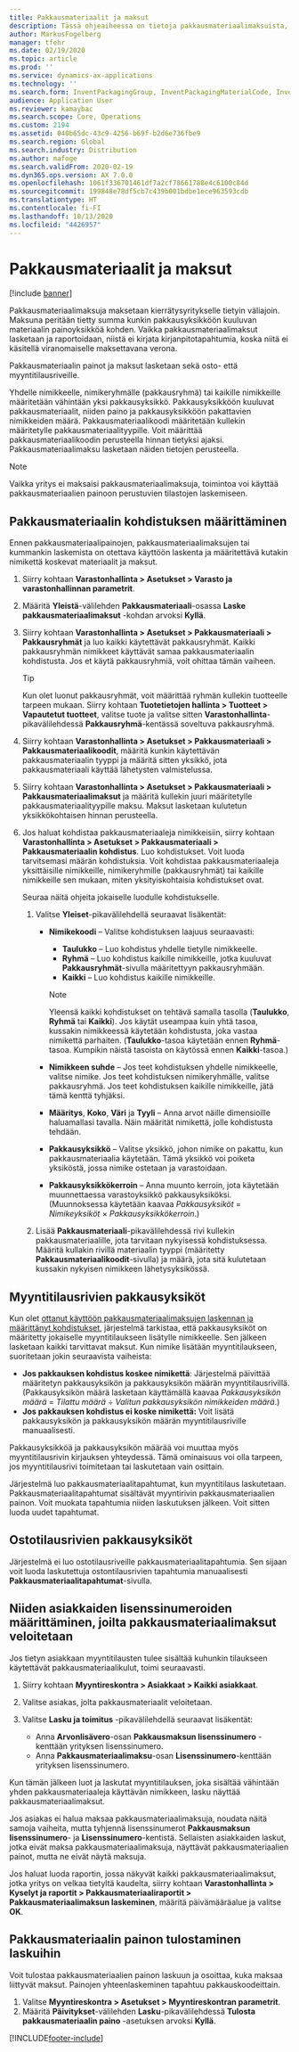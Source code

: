 ```yaml
---
title: Pakkausmateriaalit ja maksut
description: Tässä ohjeaiheessa on tietoja pakkausmateriaalimaksuista, jotka maksetaan kierrätysyrityksille tietyin väliajoin.
author: MarkusFogelberg
manager: tfehr
ms.date: 02/19/2020
ms.topic: article
ms.prod: ''
ms.service: dynamics-ax-applications
ms.technology: ''
ms.search.form: InventPackagingGroup, InventPackagingMaterialCode, InventPackagingMaterialFee, InventPackagingMaterialTrans, InventPackagingMaterialTransPurch, InventPackagingUnit
audience: Application User
ms.reviewer: kamaybac
ms.search.scope: Core, Operations
ms.custom: 2194
ms.assetid: 040b65dc-43c9-4256-b69f-b2d6e736fbe9
ms.search.region: Global
ms.search.industry: Distribution
ms.author: mafoge
ms.search.validFrom: 2020-02-19
ms.dyn365.ops.version: AX 7.0.0
ms.openlocfilehash: 1061f336701461df7a2cf78661788e4c6100c84d
ms.sourcegitcommit: 199848e78df5cb7c439b001bdbe1ece963593cdb
ms.translationtype: HT
ms.contentlocale: fi-FI
ms.lasthandoff: 10/13/2020
ms.locfileid: "4426957"
---
```

# <a name="packing-materials-and-fees"></a>Pakkausmateriaalit ja maksut

[!include [banner](../includes/banner.md)]

Pakkausmateriaalimaksuja maksetaan kierrätysyritykselle tietyin väliajoin. Maksuna peritään tietty summa kunkin pakkausyksikköön kuuluvan materiaalin painoyksikköä kohden. Vaikka pakkausmateriaalimaksut lasketaan ja raportoidaan, niistä ei kirjata kirjanpitotapahtumia, koska niitä ei käsitellä viranomaiselle maksettavana verona.

Pakkausmateriaalin painot ja maksut lasketaan sekä osto- että myyntitilausriveille.

Yhdelle nimikkeelle, nimikeryhmälle (pakkausryhmä) tai kaikille nimikkeille määritetään vähintään yksi pakkausyksikkö. Pakkausyksikköön kuuluvat pakkausmateriaalit, niiden paino ja pakkausyksikköön pakattavien nimikkeiden määrä. Pakkausmateriaalikoodi määritetään kullekin määritetylle pakkausmateriaalityypille. Voit määrittää pakkausmateriaalikoodin perusteella hinnan tietyksi ajaksi. Pakkausmateriaalimaksu lasketaan näiden tietojen perusteella.

> [!NOTE]
> Vaikka yritys ei maksaisi pakkausmateriaalimaksuja, toimintoa voi käyttää pakkausmateriaalien painoon perustuvien tilastojen laskemiseen.

## <a name="set-up-packing-material-allocation"></a><a name="allocations"></a>Pakkausmateriaalin kohdistuksen määrittäminen

Ennen pakkausmateriaalipainojen, pakkausmateriaalimaksujen tai kummankin laskemista on otettava käyttöön laskenta ja määritettävä kutakin nimikettä koskevat materiaalit ja maksut.

1. Siirry kohtaan **Varastonhallinta \> Asetukset \> Varasto ja varastonhallinnan parametrit**.
1. Määritä **Yleistä**-välilehden **Pakkausmateriaali**-osassa **Laske pakkausmateriaalimaksut** -kohdan arvoksi **Kyllä**.
1. Siirry kohtaan **Varastonhallinta \> Asetukset \> Pakkausmateriaali \> Pakkausryhmät** ja luo kaikki käytettävät pakkausryhmät. Kaikki pakkausryhmän nimikkeet käyttävät samaa pakkausmateriaalin kohdistusta. Jos et käytä pakkausryhmiä, voit ohittaa tämän vaiheen.

    > [!TIP]
    > Kun olet luonut pakkausryhmät, voit määrittää ryhmän kullekin tuotteelle tarpeen mukaan. Siirry kohtaan **Tuotetietojen hallinta \> Tuotteet \> Vapautetut tuotteet**, valitse tuote ja valitse sitten **Varastonhallinta**-pikavälilehdessä **Pakkausryhmä**-kentässä soveltuva pakkausryhmä.

1. Siirry kohtaan **Varastonhallinta \> Asetukset \> Pakkausmateriaali \> Pakkausmateriaalikoodit**, määritä kunkin käytettävän pakkausmateriaalin tyyppi ja määritä sitten yksikkö, jota pakkausmateriaali käyttää lähetysten valmistelussa.
1. Siirry kohtaan **Varastonhallinta \> Asetukset \> Pakkausmateriaali \> Pakkausmateriaalimaksut** ja määritä kullekin juuri määritetylle pakkausmateriaalityypille maksu. Maksut lasketaan kulutetun yksikkökohtaisen hinnan perusteella.
1. Jos haluat kohdistaa pakkausmateriaaleja nimikkeisiin, siirry kohtaan **Varastonhallinta \> Asetukset \> Pakkausmateriaali \> Pakkausmateriaalin kohdistus**. Luo kohdistukset. Voit luoda tarvitsemasi määrän kohdistuksia. Voit kohdistaa pakkausmateriaaleja yksittäisille nimikkeille, nimikeryhmille (pakkausryhmät) tai kaikille nimikkeille sen mukaan, miten yksityiskohtaisia kohdistukset ovat.

    Seuraa näitä ohjeita jokaiselle luodulle kohdistukselle.

    1. Valitse **Yleiset**-pikavälilehdellä seuraavat lisäkentät:

        - **Nimikekoodi** – Valitse kohdistuksen laajuus seuraavasti:

            - **Taulukko** – Luo kohdistus yhdelle tietylle nimikkeelle.
            - **Ryhmä** – Luo kohdistus kaikille nimikkeille, jotka kuuluvat **Pakkausryhmät**-sivulla määritettyyn pakkausryhmään.
            - **Kaikki** – Luo kohdistus kaikille nimikkeille.

            > [!NOTE]
            > Yleensä kaikki kohdistukset on tehtävä samalla tasolla (**Taulukko**, **Ryhmä** tai **Kaikki**). Jos käytät useampaa kuin yhtä tasoa, kussakin nimikkeessä käytetään kohdistusta, joka vastaa nimikettä parhaiten. (**Taulukko**-tasoa käytetään ennen **Ryhmä**-tasoa. Kumpikin näistä tasoista on käytössä ennen **Kaikki**-tasoa.)

        - **Nimikkeen suhde** – Jos teet kohdistuksen yhdelle nimikkeelle, valitse nimike. Jos teet kohdistuksen nimikeryhmälle, valitse pakkausryhmä. Jos teet kohdistuksen kaikille nimikkeille, jätä tämä kenttä tyhjäksi.
        - **Määritys**, **Koko**, **Väri** ja **Tyyli** – Anna arvot näille dimensioille haluamallasi tavalla. Näin määrität nimikettä, jolle kohdistusta tehdään.
        - **Pakkausyksikkö** – Valitse yksikkö, johon nimike on pakattu, kun pakkausmateriaalia käytetään. Tämä yksikkö voi poiketa yksiköstä, jossa nimike ostetaan ja varastoidaan.
        - **Pakkausyksikkökerroin** – Anna muunto kerroin, jota käytetään muunnettaessa varastoyksikkö pakkausyksiköksi. (Muunnoksessa käytetään kaavaa *Pakkausyksiköt* = *Nimikeyksiköt* × *Pakkausyksikkökerroin*.)

    1. Lisää **Pakkausmateriaali**-pikavälilehdessä rivi kullekin pakkausmateriaalille, jota tarvitaan nykyisessä kohdistuksessa. Määritä kullakin rivillä materiaalin tyyppi (määritetty **Pakkausmateriaalikoodit**-sivulla) ja määrä, jota sitä kulutetaan kussakin nykyisen nimikkeen lähetysyksikössä.

## <a name="packing-units-on-sales-order-lines"></a>Myyntitilausrivien pakkausyksiköt

Kun olet [ottanut käyttöön pakkausmateriaalimaksujen laskennan ja määrittänyt kohdistukset](#allocations), järjestelmä tarkistaa, että pakkausyksiköt on määritetty jokaiselle myyntitilaukseen lisätylle nimikkeelle. Sen jälkeen lasketaan kaikki tarvittavat maksut. Kun nimike lisätään myyntitilaukseen, suoritetaan jokin seuraavista vaiheista:

- **Jos pakkauksen kohdistus koskee nimikettä**: Järjestelmä päivittää määritetyn pakkausyksikön ja pakkausyksikön määrän myyntitilausrivillä. (Pakkausyksikön määrä lasketaan käyttämällä kaavaa *Pakkausyksikön määrä* = *Tilattu määrä* ÷ *Valitun pakkausyksikön nimikkeiden määrä*.)
- **Jos pakkauksen kohdistus ei koske nimikettä:** Voit lisätä pakkausyksikön ja pakkausyksikön määrän myyntitilausriville manuaalisesti.

Pakkausyksikköä ja pakkausyksikön määrää voi muuttaa myös myyntitilausrivin kirjauksen yhteydessä. Tämä ominaisuus voi olla tarpeen, jos myyntitilausrivi toimitetaan tai laskutetaan vain osittain.

Järjestelmä luo pakkausmateriaalitapahtumat, kun myyntitilaus laskutetaan. Pakkausmateriaalitapahtumat sisältävät myyntirivin pakkausmateriaalien painon. Voit muokata tapahtumia niiden laskutuksen jälkeen. Voit sitten luoda uudet tapahtumat.

## <a name="packing-units-on-purchase-order-lines"></a>Ostotilausrivien pakkausyksiköt

Järjestelmä ei luo ostotilausriveille pakkausmateriaalitapahtumia. Sen sijaan voit luoda laskutettuja ostontilausrivien tapahtumia manuaalisesti **Pakkausmateriaalitapahtumat**-sivulla.

## <a name="set-up-license-numbers-for-customers-that-are-charged-packing-material-fees"></a>Niiden asiakkaiden lisenssinumeroiden määrittäminen, joilta pakkausmateriaalimaksut veloitetaan

Jos tietyn asiakkaan myyntitilausten tulee sisältää kuhunkin tilaukseen käytettävät pakkausmateriaalikulut, toimi seuraavasti.

1. Siirry kohtaan **Myyntireskontra \> Asiakkaat \> Kaikki asiakkaat**.
1. Valitse asiakas, jolta pakkausmateriaalit veloitetaan.
1. Valitse **Lasku ja toimitus** -pikavälilehdellä seuraavat lisäkentät:

    - Anna **Arvonlisävero**-osan **Pakkausmaksun lisenssinumero** -kenttään yrityksen lisenssinumero.
    - Anna **Pakkausmateriaalimaksu**-osan **Lisenssinumero**-kenttään yrityksen lisenssinumero.

Kun tämän jälkeen luot ja laskutat myyntitilauksen, joka sisältää vähintään yhden pakkausmateriaaleja käyttävän nimikkeen, lasku näyttää pakkausmateriaalimaksut.

Jos asiakas ei halua maksaa pakkausmateriaalimaksuja, noudata näitä samoja vaiheita, mutta tyhjennä lisenssinumerot **Pakkausmaksun lisenssinumero**- ja **Lisenssinumero**-kentistä. Sellaisten asiakkaiden laskut, jotka eivät maksa pakkausmateriaalimaksuja, näyttävät pakkausmateriaalien painot, mutta ne eivät näytä maksuja.

Jos haluat luoda raportin, jossa näkyvät kaikki pakkausmateriaalimaksut, jotka yritys on velkaa tietyltä kaudelta, siirry kohtaan **Varastonhallinta \> Kyselyt ja raportit \> Pakkausmateriaaliraportit \> Pakkausmateriaalimaksun laskeminen**, määritä päivämääräalue ja valitse **OK**.

## <a name="print-packing-material-weights-on-invoices"></a>Pakkausmateriaalin painon tulostaminen laskuihin

Voit tulostaa pakkausmateriaalien painon laskuun ja osoittaa, kuka maksaa liittyvät maksut. Painojen yhteenlaskeminen tapahtuu pakkauskoodeittain.

1. Valitse **Myyntireskontra \> Asetukset \> Myyntireskontran parametrit**.
1. Määritä **Päivitykset**-välilehden **Lasku**-pikavälilehdessä **Tulosta pakkausmateriaalin paino** -asetuksen arvoksi **Kyllä**.


[!INCLUDE[footer-include](../../includes/footer-banner.md)]